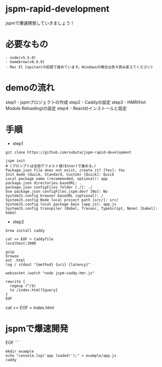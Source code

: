 # jspm-rapid-development
jspmで爆速開発していきましょう！

# 必要なもの
```
- node(v5.5.0)
- homebrew(v0.9.9)
- Mac El Capitan(の前提で進めています。Windowsの場合は色々読み変えてください)
```

# demoの流れ
step1 - jspmプロジェクトの作成
step2 - Caddyの設定
step3 - HMR(Hot Module Reloading)の設定
step4 - Reactのインストールと設定

# 手順
- step1
```
git clone https://github.com/subuta/jspm-rapid-development

jspm init
# (プロンプトは全部デフォルト値(Enter)で進める。)
Package.json file does not exist, create it? [Yes]: Yes
Init mode (Quick, Standard, Custom) [Quick]: Quick
Local package name (recommended, optional): app
package.json directories.baseURL: .
package.json configFiles folder [./]: ./
Use package.json configFiles.jspm:dev? [No]: No
SystemJS.config browser baseURL (optional): /
SystemJS.config Node local project path [src/]: src/
SystemJS.config local package main [app.js]: app.js
SystemJS.config transpiler (Babel, Traceur, TypeScript, None) [babel]: babel
```

- step2
```
brew install caddy
```

```
cat << EOF > Caddyfile
localhost:3000

gzip
browse
ext .html
log / stdout "{method} {uri} {latency}"

websocket /watch "node jspm-caddy-hmr.js"

rewrite {
  regexp (^/$)
  to /index.html?{query}
}
EOF

```
cat << EOF > index.html
<html>
<head>
    <meta charset="utf-8">
    <meta name="viewport" content="width=device-width, initial-scale=1">
     <script src="jspm_packages/system.js"></script>
     <script src="jspm.config.js"></script>
    <title>jspm-rapid-development</title>
</head>
<body>
<h1>jspmで爆速開発</h1>
<script>
//    if (location.origin.match(/localhost/)) {
//        System.trace = true;
//        try {
//            System.import('jspm-caddy-hmr').then(function(Watcher){
//                new Watcher.default('/watch');
//            });
//        } catch(err) {
//            console.log(err);
//        }
//    }
    System.import('example/app.js');
</script>
</body>
</html>
EOF
```

```
mkdir example
echo "console.log('app loaded!');" > example/app.js
caddy
```